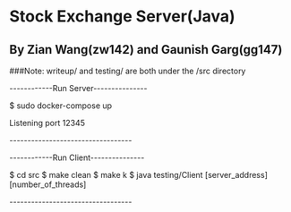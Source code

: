 # Stock Exchange Server(Java)
## By Zian Wang(zw142) and Gaunish Garg(gg147)

###Note: writeup/ and testing/ are both under the /src directory
 
------------Run Server---------------

$ sudo docker-compose up

Listening port 12345

\----------------------------------


------------Run Client---------------

$ cd src
$ make clean
$ make k
$ java testing/Client [server_address] [number_of_threads]


\----------------------------------


